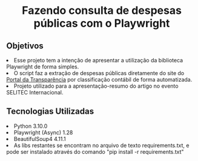 <h1 align="center"> Fazendo consulta de despesas públicas com o Playwright </h1>

<h2 align="left"> Objetivos </h2>
<p>
 <li>Esse projeto tem a intenção de apresentar a utilização da biblioteca Playwright de forma simples.
 <li>O script faz a extração de despesas públicas diretamente do site do <a href="https://www.portaltransparencia.gov.br/">Portal da Transparência</a> por classificação contábil de forma automatizada.
 <li>Projeto utilizado para a apresentação-resumo do artigo no evento SELITEC Internacional.
</p>

<h2 align="left"> Tecnologias Utilizadas </h2>
<p> 
 <li>Python 3.10.0
 <li>Playwright (Async) 1.28
 <li>BeautifulSoup4 4.11.1
 <li>As libs restantes se encontram no arquivo de texto requirements.txt, e pode ser instalado através do comando "pip install -r requirements.txt"
</p>

